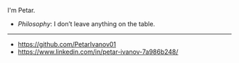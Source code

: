 I'm Petar.

- *Philosophy*: I don’t leave anything on the table.

---
- https://github.com/PetarIvanov01
- https://www.linkedin.com/in/petar-ivanov-7a986b248/
